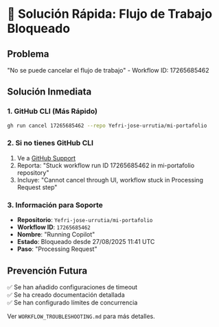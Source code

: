 # 🚨 Solución Rápida: Flujo de Trabajo Bloqueado

## Problema
"No se puede cancelar el flujo de trabajo" - Workflow ID: 17265685462

## Solución Inmediata

### 1. GitHub CLI (Más Rápido)
```bash
gh run cancel 17265685462 --repo Yefri-jose-urrutia/mi-portafolio
```

### 2. Si no tienes GitHub CLI
1. Ve a [GitHub Support](https://support.github.com)
2. Reporta: "Stuck workflow run ID 17265685462 in mi-portafolio repository"
3. Incluye: "Cannot cancel through UI, workflow stuck in Processing Request step"

### 3. Información para Soporte
- **Repositorio**: `Yefri-jose-urrutia/mi-portafolio`
- **Workflow ID**: `17265685462`
- **Nombre**: "Running Copilot"
- **Estado**: Bloqueado desde 27/08/2025 11:41 UTC
- **Paso**: "Processing Request"

## Prevención Futura
✅ Se han añadido configuraciones de timeout  
✅ Se ha creado documentación detallada  
✅ Se han configurado límites de concurrencia  

Ver `WORKFLOW_TROUBLESHOOTING.md` para más detalles.